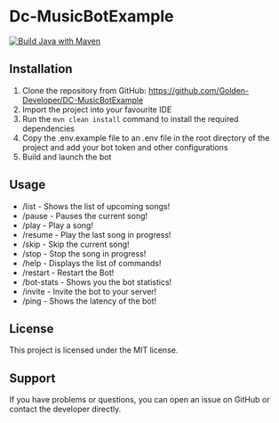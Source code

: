 ﻿# Dc-MusicBotExample

[![Build Java with Maven](https://github.com/Golden-Developer/Dc-MusicBotExample/actions/workflows/build.yml/badge.svg)](https://github.com/Golden-Developer/Dc-MusicBotExample/actions/workflows/build.yml)


## Installation
1. Clone the repository from GitHub: https://github.com/Golden-Developer/DC-MusicBotExample
2. Import the project into your favourite IDE
3. Run the `mvn clean install` command to install the required dependencies
4. Copy the .env.example file to an .env file in the root directory of the project and add your bot token and other configurations
5. Build and launch the bot

## Usage
- /list - Shows the list of upcoming songs!
- /pause - Pauses the current song!
- /play - Play a song!
- /resume - Play the last song in progress!
- /skip - Skip the current song!
- /stop - Stop the song in progress!
- /help - Displays the list of commands!
- /restart - Restart the Bot!
- /bot-stats - Shows you the bot statistics!
- /invite - Invite the bot to your server!
- /ping - Shows the latency of the bot!

## License
This project is licensed under the MIT license.

## Support
If you have problems or questions, you can open an issue on GitHub or contact the developer directly.
